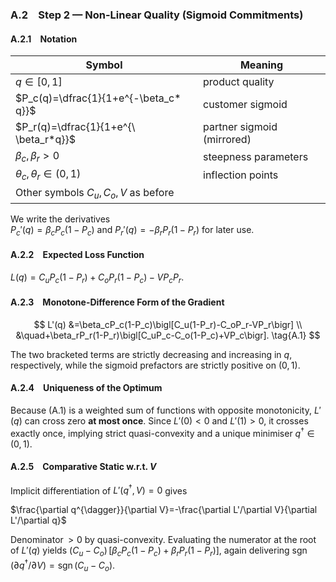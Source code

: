 
### A.2 Step 2 — Non-Linear Quality (Sigmoid Commitments)  

#### A.2.1 Notation  
| Symbol                                | Meaning                    |
| ------------------------------------- | -------------------------- |
| $q\in[0,1]$                           | product quality            |
| $P_c(q)=\dfrac{1}{1+e^{-\beta_c* q}}$ | customer sigmoid           |
| $P_r(q)=\dfrac{1}{1+e^{\ \beta_r*q}}$ | partner sigmoid (mirrored) |
| $\beta_c,\beta_r>0$                   | steepness parameters       |
| $\theta_c,\theta_r\in(0,1)$           | inflection points          |
| Other symbols $C_u,C_o,V$ as before   |                            |

We write the derivatives  
$P_c'(q)=\beta_cP_c(1-P_c)$ and $P_r'(q)=-\beta_rP_r(1-P_r)$ for later use.

#### A.2.2 Expected Loss Function  

$L(q)=C_uP_c(1-P_r)+C_oP_r(1-P_c)-V P_cP_r.$

#### A.2.3 Monotone-Difference Form of the Gradient  


$$
L'(q)
&=\beta_cP_c(1-P_c)\bigl[C_u(1-P_r)-C_oP_r-VP_r\bigr]  \\
&\quad+\beta_rP_r(1-P_r)\bigl[C_uP_c-C_o(1-P_c)+VP_c\bigr].
\tag{A.1}
$$

The two bracketed terms are strictly decreasing and increasing in $q$,
respectively, while the sigmoid prefactors are strictly positive on $(0,1)$.

#### A.2.4 Uniqueness of the Optimum  

Because (A.1) is a weighted sum of functions with opposite monotonicity,
$L'(q)$ can cross zero **at most once**.  Since $L'(0)<0$ and $L'(1)>0$,
it crosses exactly once, implying strict quasi-convexity and a unique minimiser
$q^{\dagger}\in(0,1)$.

#### A.2.5 Comparative Static w.r.t. $V$  

Implicit differentiation of $L'(q^{\dagger},V)=0$ gives  

$\frac{\partial q^{\dagger}}{\partial V}=-\frac{\partial L'/\partial V}{\partial L'/\partial q}$

Denominator $>0$ by quasi-convexity.  Evaluating the numerator at the root of $L'(q)$ yields $(C_u-C_o)\,[\beta_cP_c(1-P_c)+\beta_rP_r(1-P_r)]$, again delivering $\operatorname{sgn}(\partial q^{\dagger}/\partial V)=\operatorname{sgn}(C_u-C_o)$.
